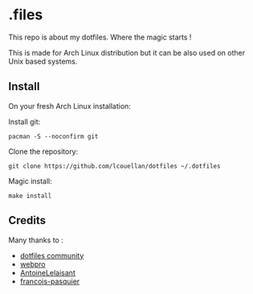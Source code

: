 # .files

This repo is about my dotfiles. Where the magic starts !

This is made for Arch Linux distribution but it can be also used on other Unix based systems.

## Install

On your fresh Arch Linux installation:

Install git:

```
pacman -S --noconfirm git
```

Clone the repository:

```
git clone https://github.com/lcouellan/dotfiles ~/.dotfiles
```

Magic install:

```
make install
```

## Credits

Many thanks to :
- [dotfiles community](https://dotfiles.github.io)
- [webpro](https://github.com/webpro)
- [AntoineLelaisant](https://github.com/AntoineLelaisant)
- [francois-pasquier](https://github.com/francois-pasquier)
